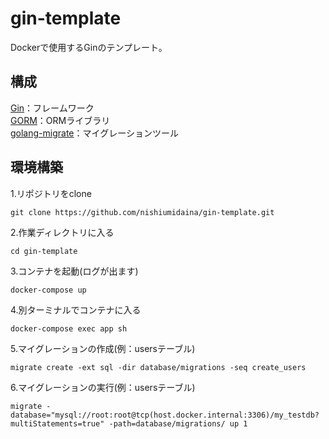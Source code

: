 # gin-template
 Dockerで使用するGinのテンプレート。  
## 構成
[Gin](https://github.com/gin-gonic/gin)：フレームワーク  
[GORM](https://gorm.io/ja_JP/docs/index.html)：ORMライブラリ  
[golang-migrate](https://github.com/golang-migrate/migrate)：マイグレーションツール  
## 環境構築
1.リポジトリをclone
```
git clone https://github.com/nishiumidaina/gin-template.git
```
2.作業ディレクトリに入る
```
cd gin-template
```
3.コンテナを起動(ログが出ます)
```
docker-compose up
```
4.別ターミナルでコンテナに入る
```
docker-compose exec app sh
```
5.マイグレーションの作成(例：usersテーブル)
```
migrate create -ext sql -dir database/migrations -seq create_users
```
6.マイグレーションの実行(例：usersテーブル)
```
migrate -database="mysql://root:root@tcp(host.docker.internal:3306)/my_testdb?multiStatements=true" -path=database/migrations/ up 1
```
